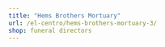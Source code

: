 ```yaml
---
title: "Hems Brothers Mortuary"
url: /el-centro/hems-brothers-mortuary-3/
shop: funeral directors
---
```

